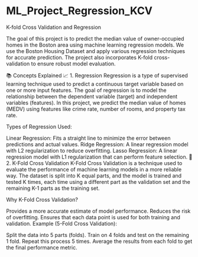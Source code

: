# ML_Project_Regression_KCV
K-fold Cross Validation and Regression

The goal of this project is to predict the median value of owner-occupied homes in the Boston area using machine learning regression models. We use the Boston Housing Dataset and apply various regression techniques for accurate prediction. The project also incorporates K-fold cross-validation to ensure robust model evaluation.

📚 Concepts Explained
📈 1. Regression
Regression is a type of supervised learning technique used to predict a continuous target variable based on one or more input features. The goal of regression is to model the relationship between the dependent variable (target) and independent variables (features). In this project, we predict the median value of homes (MEDV) using features like crime rate, number of rooms, and property tax rate.

Types of Regression Used:

Linear Regression: Fits a straight line to minimize the error between predictions and actual values.
Ridge Regression: A linear regression model with L2 regularization to reduce overfitting.
Lasso Regression: A linear regression model with L1 regularization that can perform feature selection.
🔄 2. K-Fold Cross Validation
K-Fold Cross Validation is a technique used to evaluate the performance of machine learning models in a more reliable way. The dataset is split into K equal parts, and the model is trained and tested K times, each time using a different part as the validation set and the remaining K-1 parts as the training set.

Why K-Fold Cross Validation?

Provides a more accurate estimate of model performance.
Reduces the risk of overfitting.
Ensures that each data point is used for both training and validation.
Example (5-Fold Cross Validation):

Split the data into 5 parts (folds).
Train on 4 folds and test on the remaining 1 fold. Repeat this process 5 times.
Average the results from each fold to get the final performance metric.
